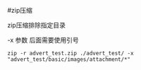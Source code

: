 #zip压缩

zip压缩排除指定目录

-x 参数 后面需要使用引号
````shell
zip -r advert_test.zip ./advert_test/ -x "advert_test/basic/images/attachment/*"
````